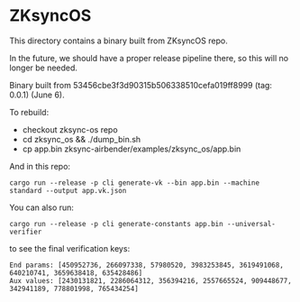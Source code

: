 # ZKsyncOS

This directory contains a binary built from ZKsyncOS repo.

In the future, we should have a proper release pipeline there, so this will no longer be needed.


Binary built from 53456cbe3f3d90315b506338510cefa019ff8999 (tag: 0.0.1) (June 6).


To rebuild:
* checkout zksync-os repo
* cd zksync_os && ./dump_bin.sh
* cp app.bin zksync-airbender/examples/zksync_os/app.bin

And in this repo:

```
cargo run --release -p cli generate-vk --bin app.bin --machine standard --output app.vk.json
```

You can also run:
```
cargo run --release -p cli generate-constants app.bin --universal-verifier
```

to see the final verification keys:

```
End params: [450952736, 266097338, 57980520, 3983253845, 3619491068, 640210741, 3659638418, 635428486]
Aux values: [2430131821, 2286064312, 356394216, 2557665524, 909448677, 342941189, 778801998, 765434254]
```